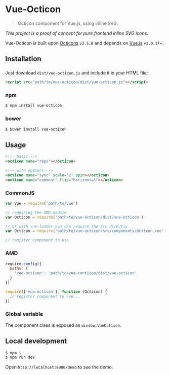 # Vue-Octicon

> Octicon component for Vue.js, using inline SVG.

*This project is a proof of concept for pure frontend inline SVG icons.*

Vue-Octicon is built upon [Octicons](https://octicons.github.com/) `v3.5.0` and depends on [Vue.js](https://vuejs.org/) `v1.0.17`+.

## Installation

### 

Just download `dist/vue-octicon.js` and include it in your HTML file:

```html
<script src="path/to/vue-octicon/dist/vue-octicon.js"></script>
```

### npm 

```bash
$ npm install vue-octicon
```

### bower

```bash
$ bower install vue-octicon
```

## Usage

```html
<!-- basic -->
<octicon name="repo"></octicon>

<!-- with options -->
<octicon name="sync" scale="2" spin></octicon>
<octicon name="comment" flip="horizontal"></octicon>
```

### CommonJS

```js
var Vue = require('path/to/vue')

// requiring the UMD module
var Octicon = require('path/to/vue-octicon/dist/vue-octicon')

// or with vue-loader you can require the src directly
var Octicon = require('path/to/vue-octicon/src/components/Octicon.vue')

// register component to use
```

### AMD

```js
require.config({
  paths: {
    'vue-octicon': 'path/to/vue-conticon/dist/vue-octicon'
  }
})

require(['vue-octicon'], function (Octicon) {
  // register component to use...
})
```

### Global variable

The component class is exposed as `window.VueOcticon`.

## Local development

```bash
$ npm i
$ npm run dev
```

Open `http://localhost:8080/demo` to see the demo.
